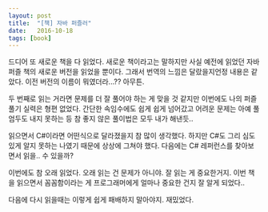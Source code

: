 ```yaml
---
layout: post
title:  "[책] 자바 퍼즐러"
date:   2016-10-18
tags: [book]
---
```


드디어 또 새로운 책을 다 읽었다. 새로운 책이라고는 말하지만 사실 예전에 읽었던 자바 퍼즐 책의 새로운 버전을 읽었을 뿐이다. 그래서 번역의 느낌은 달랐을지언정 내용은 같았다. 이전 버전의 이름이 뭐였더라...?? 아무튼.

  두 번째로 읽는 거라면 문제를 더 잘 풀어야 하는 게 맞을 것 같지만 이번에도 나의 퍼즐 풀기 실력은 형편 없었다. 간단한 속임수에도 쉽게 쉽게 넘어갔고 어려운 문제는 아예 풀 엄두도 내지 못하는 등 참 좋지 않은 풀이법은 모두 내가 해낸듯.. 

  읽으면서 C#이라면 어떤식으로 달라졌을지 참 많이 생각했다. 하지만 C#도 그리 심도 있게 알지 못하는 나였기 때문에 상상에 그쳐야 했다. 다음에는 C# 레퍼런스를 찾아보면서 읽을.. 수 있을까? 

  이번에도 참 오래 읽었다. 오래 읽는 건 문제가 아니야. 잘 읽는 게 중요한거지. 이번 책을 읽으면서 꼼꼼함이라는 게 프로그래머에게 얼마나 중요한 건지 잘 알게 되었다.. 

  다음에 다시 읽을때는 이렇게 쉽게 패배하지 말아야지. 재밌었다.